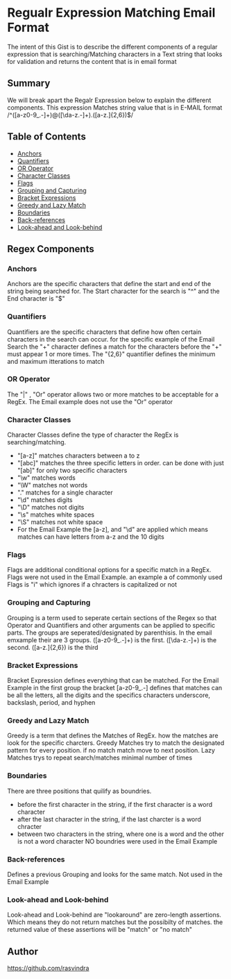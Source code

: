 # Regualr Expression Matching Email Format

The intent of this Gist is to describe the different components of a regular expression that is searching/Matching characters in a Text string that looks for validation and returns the content that is in email format

## Summary
We will break apart the Regalr Expression below to explain the different components. This expression Matches string value that is in E-MAIL format
/^([a-z0-9_\.-]+)@([\da-z\.-]+)\.([a-z\.]{2,6})$/

## Table of Contents

- [Anchors](#anchors)
- [Quantifiers](#quantifiers)
- [OR Operator](#or-operator)
- [Character Classes](#character-classes)
- [Flags](#flags)
- [Grouping and Capturing](#grouping-and-capturing)
- [Bracket Expressions](#bracket-expressions)
- [Greedy and Lazy Match](#greedy-and-lazy-match)
- [Boundaries](#boundaries)
- [Back-references](#back-references)
- [Look-ahead and Look-behind](#look-ahead-and-look-behind)

## Regex Components

### Anchors
Anchors are the specific characters that define the start and end of the string being searched for. The Start character for the search is "^" and the End character is "$"

### Quantifiers
Quantifiers are the specific characters that define how often certain characters in the search can occur. for the specific example of the Email Search the  "+" character defines a match for the characters before the "+" must appear 1 or more times. The "{2,6}" quantifier defines the minimum and maximum itterations to match

### OR Operator
The "|" , "Or" operator allows two or more matches to be acceptable for a RegEx. The Email example does not use the "Or" operator

### Character Classes
Character Classes define the type of character the RegEx is searching/matching. 
- "[a-z]" matches characters between a to z
- "[abc]" matches the three specific letters in order. can be done with just "[ab]" for only two specific characters
- "\w" matches words
- "\W" matches not words
- "." matches for a single character
- "\d" matches digits
- "\D" matches not digits
- "\s" matches white spaces
- "\S" matches not white space
- For the Email Example the [a-z], and "\d" are applied which means matches can have letters from a-z and the 10 digits

### Flags
Flags are additional conditional options for a specific match in a RegEx. Flags were not used in the Email Example. an example a of commonly used Flags is "i" which ignores if a chracters is capitalized or not

### Grouping and Capturing
Grouping is a term used to seperate certain sections of the Regex so that Operator and Quantifiers and other arguments can be applied to specific parts. The groups are seperated/designated by parenthisis. In the email emxample their are 3 groups. ([a-z0-9_\.-]+) is the first. ([\da-z\.-]+) is the second. ([a-z\.]{2,6}) is the third

### Bracket Expressions
Bracket Expression defines everything that can be matched. For the Email Example in the first group the bracket [a-z0-9_\.-] defines that matches can be all the letters, all the digits and the specifics characters underscore, backslash, period, and hyphen

### Greedy and Lazy Match
Greedy is a term that defines the Matches of RegEx. how the matches are look for the specific charcters. Greedy Matches try to match the designated pattern for every position. if no match match move to next position. Lazy Matches trys to repeat search/matches minimal number of times

### Boundaries
There are three positions that quilify as boundries.
- before the first character in the string, if the first character is a word character
- after the last character in the string, if the last charcter is a word chracter
- between two characters in the string, where one is a word and the other is not a word character
NO boundries were used in the Email Example

### Back-references
Defines a previous Grouping and looks for the same match. Not used in the Email Example

### Look-ahead and Look-behind
Look-ahead and Look-behind are "lookaround" are zero-length assertions. Which means they do not return matches but the possibilty of matches. the returned value of these assertions will be "match" or "no match"

## Author
https://github.com/rasvindra

